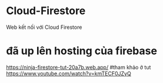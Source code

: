 # Cloud-Firestore
Web kết nối với Cloud Firestore
# đã up lên hosting của firebase
https://ninja-firestore-tut-20a7b.web.app/
#tham khảo ở tut
https://www.youtube.com/watch?v=kmTECF0JZyQ
